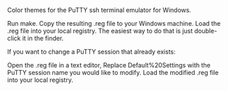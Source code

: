 Color themes for the PuTTY ssh terminal emulator for Windows.

Run make.
Copy the resulting .reg file to your Windows machine.
Load the .reg file into your local registry.
The easiest way to do that is just double-click it in the finder.

If you want to change a PuTTY session that already exists:

Open the .reg file in a text editor, 
Replace Default%20Settings with the PuTTY session name you would like to modify.
Load the modified .reg file into your local registry.
